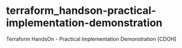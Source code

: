 # terraform_handson-practical-implementation-demonstration
Terraform HandsOn - Practical Implementation Demonstration [CDOH]
